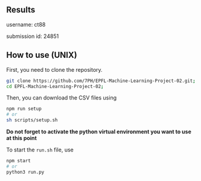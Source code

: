 ## Results

username: ct88

submission id: 24851

## How to use (UNIX)

First, you need to clone the repository.

```bash
git clone https://github.com/7PH/EPFL-Machine-Learning-Project-02.git;
cd EPFL-Machine-Learning-Project-02;
```

Then, you can download the CSV files using

```bash
npm run setup
# or
sh scripts/setup.sh
```

**Do not forget to activate the python virtual environment you want to use at this point**

To start the `run.sh` file, use
```bash
npm start
# or
python3 run.py
```

